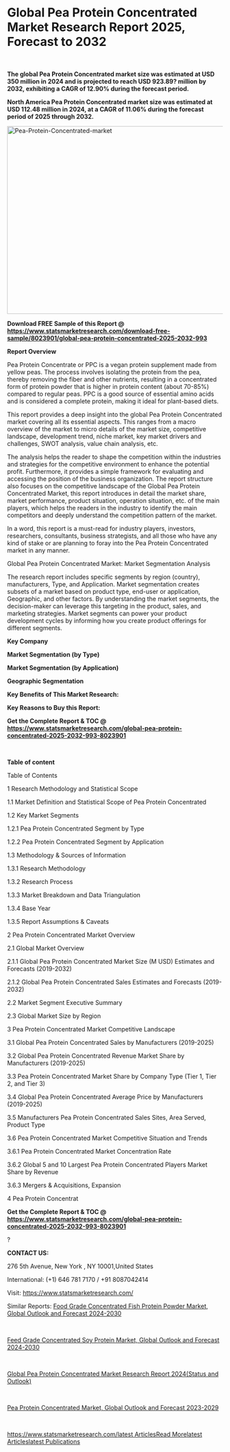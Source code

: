 <h1>Global Pea Protein Concentrated Market Research Report 2025, Forecast to 2032</h1><br/><p><strong>The global Pea Protein Concentrated market size was estimated at USD 350 million in 2024 and is projected to reach USD 923.89? million by 2032, exhibiting a <strong>CAGR</strong> of 12.90% during the forecast period.</strong></p>
 
 
 
 <p><strong>North America Pea Protein Concentrated market size was estimated at USD 112.48 million in 2024, at a <strong>CAGR</strong> of 11.06% during the forecast period of 2025 through 2032.</strong></p>
 
 
 
 <p><img alt="Pea-Protein-Concentrated-market" src="https://www.grandresearchstore.com/assets/report-images/Pea_Protein_Concentrated_market.png" style="width: 730px; height: 438px;" /></p>
 
 
 
 <p><strong>Download FREE Sample of this Report @ <a href="https://www.statsmarketresearch.com/download-free-sample/8023901/global-pea-protein-concentrated-2025-2032-993">https://www.statsmarketresearch.com/download-free-sample/8023901/global-pea-protein-concentrated-2025-2032-993</a></strong></p>
 
 
 
 <p><strong>Report Overview</strong></p>
 
 
 
 <p>Pea Protein Concentrate or PPC is a vegan protein supplement made from yellow peas. The process involves isolating the protein from the pea, thereby removing the fiber and other nutrients, resulting in a concentrated form of protein powder that is higher in protein content (about 70-85%) compared to regular peas. PPC is a good source of essential amino acids and is considered a complete protein, making it ideal for plant-based diets.</p>
 
 
 
 <p>This report provides a deep insight into the global Pea Protein Concentrated market covering all its essential aspects. This ranges from a macro overview of the market to micro details of the market size, competitive landscape, development trend, niche market, key market drivers and challenges, SWOT analysis, value chain analysis, etc.</p>
 
 
 
 <p>The analysis helps the reader to shape the competition within the industries and strategies for the competitive environment to enhance the potential profit. Furthermore, it provides a simple framework for evaluating and accessing the position of the business organization. The report structure also focuses on the competitive landscape of the Global Pea Protein Concentrated Market, this report introduces in detail the market share, market performance, product situation, operation situation, etc. of the main players, which helps the readers in the industry to identify the main competitors and deeply understand the competition pattern of the market.</p>
 
 
 
 <p>In a word, this report is a must-read for industry players, investors, researchers, consultants, business strategists, and all those who have any kind of stake or are planning to foray into the Pea Protein Concentrated market in any manner.</p>
 
 
 
 <p>Global Pea Protein Concentrated Market: Market Segmentation Analysis</p>
 
 
 
 <p>The research report includes specific segments by region (country), manufacturers, Type, and Application. Market segmentation creates subsets of a market based on product type, end-user or application, Geographic, and other factors. By understanding the market segments, the decision-maker can leverage this targeting in the product, sales, and marketing strategies. Market segments can power your product development cycles by informing how you create product offerings for different segments.</p>
 
 
 
 <p><strong>Key Company</strong></p>
 
 
 
 <p><strong>Market Segmentation (by Type)</strong></p>
 
 
 
 <p><strong>Market Segmentation (<strong>by Application</strong>)</strong></p>
 
 
 
 <p><strong>Geographic Segmentation</strong></p>
 
 
 
 <p><strong>Key Benefits of This Market Research:</strong></p>
 
 
 
 <p><strong>Key <strong>Reasons to Buy</strong> this Report:</strong></p>
 
 
 
 <div><b>Get the Complete Report & TOC @ <a href="https://www.statsmarketresearch.com/global-pea-protein-concentrated-2025-2032-993-8023901">https://www.statsmarketresearch.com/global-pea-protein-concentrated-2025-2032-993-8023901</a></b></div>
 
 
 
 <p><br />
 
 <b>Table of content</b></p>
 
 
 
 <p>Table of Contents<br />
 
 1 Research Methodology and Statistical Scope<br />
 
 1.1 Market Definition and Statistical Scope of Pea Protein Concentrated<br />
 
 1.2 Key Market Segments<br />
 
 1.2.1 Pea Protein Concentrated Segment by Type<br />
 
 1.2.2 Pea Protein Concentrated Segment by Application<br />
 
 1.3 Methodology & Sources of Information<br />
 
 1.3.1 Research Methodology<br />
 
 1.3.2 Research Process<br />
 
 1.3.3 Market Breakdown and Data Triangulation<br />
 
 1.3.4 Base Year<br />
 
 1.3.5 Report Assumptions & Caveats<br />
 
 2 Pea Protein Concentrated Market Overview<br />
 
 2.1 Global Market Overview<br />
 
 2.1.1 Global Pea Protein Concentrated Market Size (M USD) Estimates and Forecasts (2019-2032)<br />
 
 2.1.2 Global Pea Protein Concentrated Sales Estimates and Forecasts (2019-2032)<br />
 
 2.2 Market Segment Executive Summary<br />
 
 2.3 Global Market Size by Region<br />
 
 3 Pea Protein Concentrated Market Competitive Landscape<br />
 
 3.1 Global Pea Protein Concentrated Sales by Manufacturers (2019-2025)<br />
 
 3.2 Global Pea Protein Concentrated Revenue Market Share by Manufacturers (2019-2025)<br />
 
 3.3 Pea Protein Concentrated Market Share by Company Type (Tier 1, Tier 2, and Tier 3)<br />
 
 3.4 Global Pea Protein Concentrated Average Price by Manufacturers (2019-2025)<br />
 
 3.5 Manufacturers Pea Protein Concentrated Sales Sites, Area Served, Product Type<br />
 
 3.6 Pea Protein Concentrated Market Competitive Situation and Trends<br />
 
 3.6.1 Pea Protein Concentrated Market Concentration Rate<br />
 
 3.6.2 Global 5 and 10 Largest Pea Protein Concentrated Players Market Share by Revenue<br />
 
 3.6.3 Mergers & Acquisitions, Expansion<br />
 
 4 Pea Protein Concentrat</p>
 
 
 
 <div><b>Get the Complete Report & TOC @ <a href="https://www.statsmarketresearch.com/global-pea-protein-concentrated-2025-2032-993-8023901">https://www.statsmarketresearch.com/global-pea-protein-concentrated-2025-2032-993-8023901</a></b></div>
 
 
 
 <p>? </p>
 
 
 
 <p><b>CONTACT US:</b><br />
 
 276 5th Avenue, New York , NY 10001,United States<br />
 
 International: (+1) 646 781 7170 / +91 8087042414<br />
 
 Visit: <a href="https://www.statsmarketresearch.com/">https://www.statsmarketresearch.com/</a><br />
 
 Similar Reports: <a href="https://www.statsmarketresearch.com/global-pea-protein-concentrated-2025-2032-993-8023901">Food Grade Concentrated Fish Protein Powder Market, Global Outlook and Forecast 2024-2030</a><br />
 
 <br />
 
 <a href="https://www.statsmarketresearch.com/global-pea-protein-concentrated-2025-2032-993-8023901">Feed Grade Concentrated Soy Protein Market, Global Outlook and Forecast 2024-2030</a><br />
 
 <br />
 
 <a href="https://www.statsmarketresearch.com/global-pea-protein-concentrated-2025-2032-993-8023901">Global Pea Protein Concentrated Market Research Report 2024(Status and Outlook)</a><br />
 
 <br />
 
 <a href="https://www.statsmarketresearch.com/global-pea-protein-concentrated-2025-2032-993-8023901">Pea Protein Concentrated Market, Global Outlook and Forecast 2023-2029</a><br />
 
 <br />
 
 <a href="https://gyeongbokgung.com">https://www.statsmarketresearch.com/</a><a href="https://hallyeomaritime.com">latest Articles</a><a href="https://jingwansa.com">Read More</a><a href="https://nguoiviet.jp/">latest Articles</a><a href="https://www.intelmarketresearch.com/">latest Publications</a></p>
